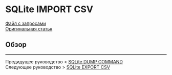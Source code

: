 # SQLite IMPORT CSV #########################

[Файл с запросами][querys]   
[Оригинальная статья][origin]

[querys]: ./querys.sql
[origin]: https://www.sqlitetutorial.net/sqlite-import-csv/

## Обзор ##############################

---------------------------------------

Предидущее руководство < [SQLite DUMP COMMAND][prev]  
Следующее руководство > [SQLite EXPORT CSV][next]

[prev]: ../48_DumpCommand/translate.md
[next]: ../50_ExportCSV/translate.md
